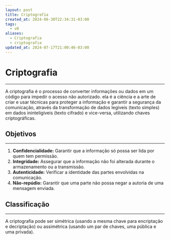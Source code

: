 ```yaml
---
layout: post
title: Criptografia
created_at: 2024-06-30T22:34:31-03:00
tags:
  - v0
aliases:
  - Criptografia
  - criptografia
updated_at: 2024-07-17T21:00:46-03:00
---
```

# Criptografia
---
A criptografia é o processo de converter informações ou dados em um código para impedir o acesso não autorizado. ela é a ciência e a arte de criar e usar técnicas para proteger a informação e garantir a segurança da comunicação, através da transformação de dados legíveis (texto simples) em dados ininteligíveis (texto cifrado) e vice-versa, utilizando chaves criptográficas.

## Objetivos
---
1. **Confidencialidade:** Garantir que a informação só possa ser lida por quem tem permissão.
2. **Integridade:** Assegurar que a informação não foi alterada durante o armazenamento ou a transmissão.
3. **Autenticidade:** Verificar a identidade das partes envolvidas na comunicação.
4. **Não-repúdio:** Garantir que uma parte não possa negar a autoria de uma mensagem enviada.

## Classificação
---
A criptografia pode ser simétrica (usando a mesma chave para encriptação e decriptação) ou assimétrica (usando um par de chaves, uma pública e uma privada). 